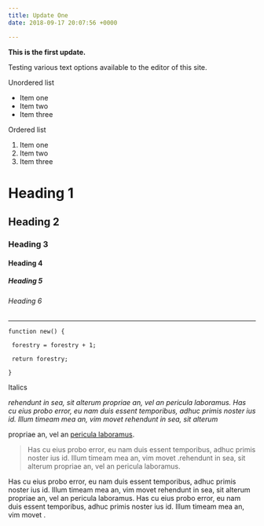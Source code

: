 ```yaml
---
title: Update One
date: 2018-09-17 20:07:56 +0000

---
```

**This is the first update.**

Testing various text options available to the editor of this site. 

Unordered list

* Item one
* Item two
* Item three

Ordered list

1. Item one
2. Item two
3. Item three

# Heading 1

## Heading 2

### Heading 3

#### Heading 4

##### Heading 5

###### Heading 6

***

    function new() {

     forestry = forestry + 1;

     return forestry;

    }

Italics

_rehendunt in sea, sit alterum propriae an, vel an pericula laboramus. Has cu eius probo error, eu nam duis essent temporibus, adhuc primis noster ius id. Illum timeam mea an, vim movet rehendunt in sea, sit alterum_ 

propriae an, vel an [pericula laboramus](/update-two/). 

> Has cu eius probo error, eu nam duis essent temporibus, adhuc primis noster ius id. Illum timeam mea an, vim movet .rehendunt in sea, sit alterum propriae an, vel an pericula laboramus.

 Has cu eius probo error, eu
nam duis essent temporibus, adhuc primis noster ius id. Illum timeam mea an, vim movet rehendunt in sea, sit alterum propriae an, vel an pericula laboramus. Has cu eius probo error, eu nam duis essent temporibus, adhuc primis noster ius id. Illum timeam mea an, vim movet .